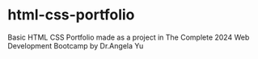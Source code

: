 # html-css-portfolio
Basic HTML CSS Portfolio made as a project in The Complete 2024 Web Development Bootcamp by Dr.Angela Yu
